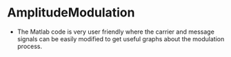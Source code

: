 # AmplitudeModulation
- The Matlab code is very user friendly where the carrier and message signals can be easily modified to get useful graphs about the modulation process.
